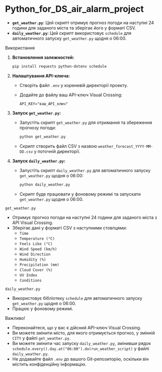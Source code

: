 # Python_for_DS_air_alarm_project

* **`get_weather.py`**: Цей скрипт отримує прогноз погоди на наступні 24 години для заданого міста та зберігає його у форматі CSV.
* **`daily_weather.py`**: Цей скрипт використовує `schedule` для автоматичного запуску `get_weather.py` щодня о 06:00.

Використання

1.  **Встановлення залежностей:**

    ```bash
    pip install requests python-dotenv schedule
    ```

2.  **Налаштування API-ключа:**

    * Створіть файл `.env` у кореневій директорії проекту.
    * Додайте до файлу ваш API-ключ Visual Crossing:

        ```
        API_KEY="ваш_API_ключ"
        ```

3.  **Запуск `get_weather.py`:**

    * Запустіть скрипт `get_weather.py` для отримання та збереження прогнозу погоди:

        ```bash
        python get_weather.py
        ```

    * Скрипт створить файл CSV з назвою `weather_forecast_YYYY-MM-DD.csv` у поточній директорії.

4.  **Запуск `daily_weather.py`:**

    * Запустіть скрипт `daily_weather.py` для автоматичного запуску `get_weather.py` щодня о 06:00:

        ```bash
        python daily_weather.py
        ```

    * Скрипт буде працювати у фоновому режимі та запускати `get_weather.py` щодня о 06:00.

`get_weather.py`

* Отримує прогноз погоди на наступні 24 години для заданого міста з API Visual Crossing.
* Зберігає дані у форматі CSV з наступними стовпцями:
    * `Time`
    * `Temperature (°C)`
    * `Feels Like (°C)`
    * `Wind Speed (km/h)`
    * `Wind Direction`
    * `Humidity (%)`
    * `Precipitation (mm)`
    * `Cloud Cover (%)`
    * `UV Index`
    * `Conditions`

`daily_weather.py`

* Використовує бібліотеку `schedule` для автоматичного запуску `get_weather.py` щодня о 06:00.
* Працює у фоновому режимі.

Важливо!

* Переконайтеся, що у вас є дійсний API-ключ Visual Crossing.
* Ви можете змінити місто, для якого отримується прогноз, у змінній `CITY` у файлі `get_weather.py`.
* Ви можете змінити час запуску `daily_weather.py`, змінивши рядок `schedule.every().day.at("06:00").do(run_weather_script)` у файлі `daily_weather.py`.
* Не додавайте файл `.env` до вашого Git-репозиторію, оскільки він містить конфіденційну інформацію.
